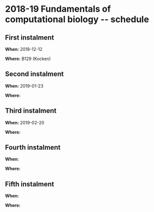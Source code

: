 # 2018-19 Fundamentals of computational biology -- schedule

## First instalment

**When:** 2018-12-12

**Where:** B129 (Kocken)

## Second instalment

**When:** 2019-01-23

**Where:**

## Third instalment

**When:** 2019-02-20

**Where:**

## Fourth instalment

**When:** 

**Where:**

## Fifth instalment

**When:** 

**Where:**
